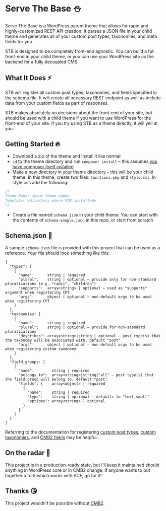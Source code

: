 # Serve The Base :snowman:

Serve The Base is a WordPress parent theme that allows for rapid and highly-customized REST API creation. It parses a JSON file in your child theme and generates all of your custom post types, taxonomies, and meta fields for you.

STB is designed to be completely front-end agnostic. You can build a full front-end in your child theme, or you can use your WordPress site as the backend for a fully decoupled CMS.

## What It Does :zap:

STB will register all custom post types, taxonomies, and fields specified in the schema file. It will create all necessary REST endpoint as well as include data from your custom fields as part of responses.

STB makes absolutely no decisions about the front-end of your site, but should be used with a child theme if you want to use WordPress for the front-end of your site. If you try using STB as a theme directly, it will yell at you.

## Getting Started :fire:

* Download a zip of the theme and install it like normal
* `cd` to the theme directory and run `composer install` – this assumes [you have composer itself installed](https://getcomposer.org/doc/00-intro.md)
* Make a new directory in your theme directory – this will be your child theme. In this theme, create two files: `functions.php` and `style.css`. In style.css add the following:

```css
/*
Theme Name: <your theme name>
Template: <directory where STB installed>
*/
```

* Create a file named `schema.json` in your child theme. You can start with the contents of `schema-sample.json` in this repo, or start from scratch

## Schema.json :pencil:

A sample `schema.json` file is provided with this project that can be used as a reference. Your file should look something like this:

```
{
  "types": [
    { 
      "name":      string | required
      "plural":    string | optional – provide only for non-standard pluralizations (e.g. "radii", "children")
      "supports":  array<string> | optional – used as "supports" argument when registering CPT
      "args":      object | optional – non-default args to be used when registering CPT
    }
  ],
  "taxonomies: [
    {
      "name":      string | required
      "plural":    string | optional – provide for non-standard pluralizations
      "describes": array<string>|string | optional – post type(s) that the taxonomy will be associated with. default "post"
      "args":      object | optional – non-default args to be used when registering custom taxonomy
    }
  ],
  "field_groups: [
    {
      "name":        string | required
      "belongs_to":  array<string>|string|"all" – post type(s) that the field group will belong to. default "post"
      "fields": {    array<object> | required
        {
          "name":    string | required 
          "type":    string | optional – defaults to "text_small"
          "options": array<string> | optional
        }
      }
    }
  ]
}
```

Referring to the documentation for registering [custom post types](https://codex.wordpress.org/Function_Reference/register_post_type), [custom taxonomies](https://codex.wordpress.org/Function_Reference/register_taxonomy), and [CMB2 fields](https://github.com/CMB2/CMB2/wiki/Field-Types) may be helpful.

## On the radar :eyes:

This project is in a production-ready state, but I'll keep it maintained should anything in WordPress core or in CMB2 change. If anyone wants to put together a fork which works with ACF, go for it!

## Thanks :kissing_heart:

This project wouldn't be possible without [CMB2](https://github.com/CMB2/CMB2).
